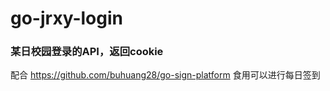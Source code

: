 # go-jrxy-login
### 某日校园登录的API，返回cookie


配合 https://github.com/buhuang28/go-sign-platform 食用可以进行每日签到
